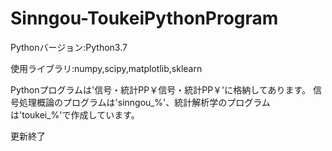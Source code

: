 # Sinngou-ToukeiPythonProgram
Pythonバージョン:Python3.7

使用ライブラリ:numpy,scipy,matplotlib,sklearn

Pythonプログラムは'信号・統計PP￥信号・統計PP￥'に格納してあります。
信号処理概論のプログラムは'sinngou_%'、統計解析学のプログラムは'toukei_%'で作成しています。

更新終了
